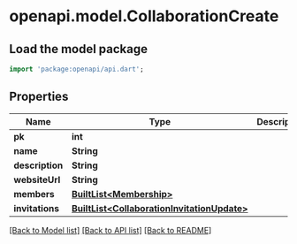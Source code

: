 # openapi.model.CollaborationCreate

## Load the model package
```dart
import 'package:openapi/api.dart';
```

## Properties
Name | Type | Description | Notes
------------ | ------------- | ------------- | -------------
**pk** | **int** |  | 
**name** | **String** |  | 
**description** | **String** |  | [optional] 
**websiteUrl** | **String** |  | [optional] 
**members** | [**BuiltList&lt;Membership&gt;**](Membership.md) |  | 
**invitations** | [**BuiltList&lt;CollaborationInvitationUpdate&gt;**](CollaborationInvitationUpdate.md) |  | 

[[Back to Model list]](../README.md#documentation-for-models) [[Back to API list]](../README.md#documentation-for-api-endpoints) [[Back to README]](../README.md)



